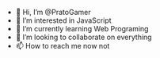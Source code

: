 - 👋 Hi, I’m @PratoGamer
- 👀 I’m interested in JavaScript
- 🌱 I’m currently learning Web Programing
- 💞️ I’m looking to collaborate on everything
- 📫 How to reach me now not

<!---
PratoGamer/PratoGamer is a ✨ special ✨ repository because its `README.md` (this file) appears on your GitHub profile.
You can click the Preview link to take a look at your changes.
--->
